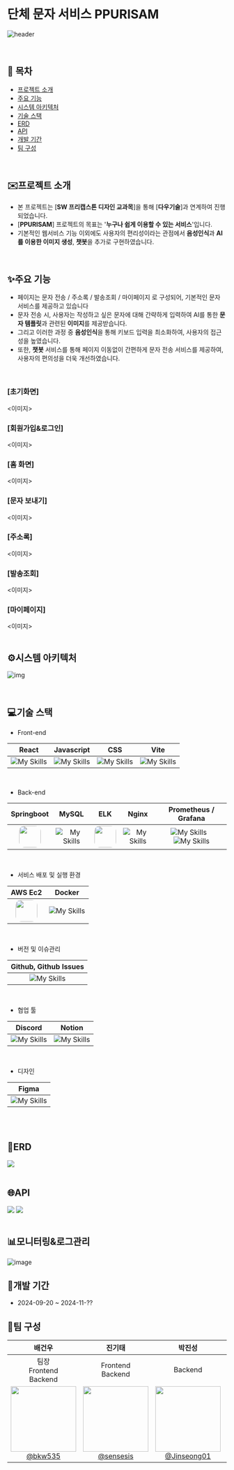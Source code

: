<h1>단체 문자 서비스 PPURISAM</h1>

![header](https://capsule-render.vercel.app/api?type=waving&color=CDE4AD&height=320&text=PPURISAM&fontSize=80&desc=AI와%20음성인식을%20이용한%20문자%20전송&descSize=40&descAlignY=70&fontColor=F8F8F8&fontAlignY=40&animation=fadeIn)

<br>

## 📝 목차
- [프로젝트 소개](#프로젝트-소개)
- [주요 기능](#주요-기능)
- [시스템 아키텍처](#시스템-아키텍처)
- [기술 스택](#기술-스택)
- [ERD](#ERD)
- [API](#API)
- [개발 기간](#개발-기간)
- [팀 구성](#팀-구성)

<br>

## ✉️프로젝트 소개
- 본 프로젝트는 [**SW 프리캡스톤 디자인 교과목**]을 통해 [**다우기술**]과 연계하여 진행되었습니다.
- [**PPURISAM**] 프로젝트의 목표는 '**누구나 쉽게 이용할 수 있는 서비스**'입니다.
- 기본적인 웹서비스 기능 이외에도 사용자의 편리성이라는 관점에서 **음성인식**과 **AI를 이용한 이미지 생성**, **챗봇**을 추가로 구현하였습니다.

<br>

## ✨주요 기능
- 페이지는 문자 전송 / 주소록 / 발송조회 / 마이페이지 로 구성되어, 기본적인 문자 서비스를 제공하고 있습니다
- 문자 전송 시, 사용자는 작성하고 싶은 문자에 대해 간략하게 입력하여 AI를 통한 **문자 템플릿**과 관련된 **이미지**를 제공받습니다.
- 그리고 이러한 과정 중 **음성인식**을 통해 키보드 입력을 최소화하여, 사용자의 접근성을 높였습니다.
- 또한, **챗봇** 서비스를 통해 페이지 이동없이 간편하게 문자 전송 서비스를 제공하여, 사용자의 편의성을 더욱 개선하였습니다.

<br>

### [초기화면]
<이미지>
<br>

### [회원가입&로그인]
<이미지>
<br>

### [홈 화면]
<이미지>
<br>

### [문자 보내기]
<이미지>
<br>

### [주소록]
<이미지>
<br>

### [발송조회]
<이미지>
<br>

### [마이페이지]
<이미지>
<br>
<br>

## ⚙️시스템 아키텍처
![img](https://github.com/user-attachments/assets/2a2f5174-f894-44cb-8bab-63d0d310f438)

<br>

## 💻기술 스택

- Front-end

|                             React                              |                         Javascript                          |                             CSS                              |                             Vite                              |
|:--------------------------------------------------------------:|:-----------------------------------------------------------:|:------------------------------------------------------------:|:-------------------------------------------------------------:|
| ![My Skills](https://skillicons.dev/icons?i=react&theme=light) | ![My Skills](https://skillicons.dev/icons?i=js&theme=light) | ![My Skills](https://skillicons.dev/icons?i=css&theme=light) | ![My Skills](https://skillicons.dev/icons?i=vite&theme=light) |  
<br>

- Back-end

|                                                                    Springboot                                                                    |                             MySQL                              |                                                                       ELK                                                                        |                             Nginx                              |                                                                 Prometheus / Grafana                                                                  |
|:------------------------------------------------------------------------------------------------------------------------------------------------:|:--------------------------------------------------------------:|:------------------------------------------------------------------------------------------------------------------------------------------------:|:--------------------------------------------------------------:|:-----------------------------------------------------------------------------------------------------------------------------------------------------:|
| <img src="https://github.com/user-attachments/assets/58e04523-c570-4d5d-b37c-a286fa74f0e6" width="50" height="50" style="border-radius: 13px;" > | ![My Skills](https://skillicons.dev/icons?i=mysql&theme=light) | <img src="https://github.com/user-attachments/assets/368e20df-4a89-4a7d-9da1-126358f78180" width="50" height="50" style="border-radius: 13px;" > | ![My Skills](https://skillicons.dev/icons?i=nginx&theme=light) | ![My Skills](https://skillicons.dev/icons?i=prometheus&theme=light)&nbsp;&nbsp;&nbsp;![My Skills](https://skillicons.dev/icons?i=grafana&theme=light) |
<br>

- 서비스 배포 및 실행 환경

|                                                                     AWS Ec2                                                                      |                             Docker                              |
|:------------------------------------------------------------------------------------------------------------------------------------------------:|:---------------------------------------------------------------:|
| <img src="https://github.com/user-attachments/assets/7c5ae4ed-14c1-4830-adc5-d6d49bc18663" width="50" height="50" style="border-radius: 13px;" > | ![My Skills](https://skillicons.dev/icons?i=docker&theme=light) |
<br>

- 버전 및 이슈관리

|                      Github, Github Issues                      |
|:---------------------------------------------------------------:|
| ![My Skills](https://skillicons.dev/icons?i=github&theme=light) |
<br>

- 협업 툴

|                             Discord                              |                             Notion                              |
|:----------------------------------------------------------------:|:---------------------------------------------------------------:|
| ![My Skills](https://skillicons.dev/icons?i=discord&theme=light) | ![My Skills](https://skillicons.dev/icons?i=notion&theme=light) |
<br>

- 디자인

|                             Figma                              |
|:--------------------------------------------------------------:|
| ![My Skills](https://skillicons.dev/icons?i=figma&theme=light) |
<br>

<br>

## 💾ERD
<img src="https://github.com/user-attachments/assets/db930415-1ebd-4161-86b2-5a218c2fd607">
<br>
<br>

## 🌐API
<img src="https://github.com/user-attachments/assets/b7f46df1-b48f-4069-9129-7230b10cff81">
<img src="https://github.com/user-attachments/assets/461211d8-3b34-4db8-882b-a11bd565ccba">
<br>
<br>

## 📊모니터링&로그관리
![image](https://github.com/user-attachments/assets/82359acc-eafb-4734-ad27-3d82fe7d20f2)
<br>

## 📆개발 기간
- 2024-09-20 ~ 2024-11-??
  <br>

## 🤝팀 구성

|                                                                           **배건우**                                                                           |                                                                             **진기태**                                                                             |                                       **박진성**                                        |                                       **박지원**                                        |                                       **장원진**                                        |
|:-----------------------------------------------------------------------------------------------------------------------------------------------------------:|:---------------------------------------------------------------------------------------------------------------------------------------------------------------:|:------------------------------------------------------------------------------------:|:------------------------------------------------------------------------------------:|:------------------------------------------------------------------------------------:|
|                                                         <center>팀장<br>Frontend<br>Backend</center>                                                          |                                                              <center>Frontend<br>Backend</center>                                                               |                               <center>Backend</center>                               |                               <center>Backend</center>                               |                              <center>Frontend</center>                               | 
| [<img src="https://github.com/user-attachments/assets/a75ab739-e053-4f9d-89f7-7bf33cecb115" height=150 width=150> <br/> @bkw535](https://github.com/bkw535) | [<img src="https://github.com/user-attachments/assets/b65e1842-38b8-4164-8319-12b5393e479a" height=150 width=150> <br/> @sensesis](https://github.com/sensesis) | [<img src="" height=150 width=150> <br/> @Jinseong01](https://github.com/Jinseong01) | [<img src="" height=150 width=150> <br/> @jiwonp7747](https://github.com/jiwonp7747) | [<img src="" height=150 width=150> <br/> @wonjinjang](https://github.com/wonjinjang) |
